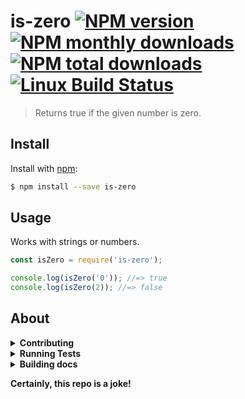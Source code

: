 # is-zero [![NPM version](https://img.shields.io/npm/v/is-zero.svg?style=flat)](https://www.npmjs.com/package/is-zero) [![NPM monthly downloads](https://img.shields.io/npm/dm/is-zero.svg?style=flat)](https://npmjs.org/package/is-zero) [![NPM total downloads](https://img.shields.io/npm/dt/is-zero.svg?style=flat)](https://npmjs.org/package/is-zero) [![Linux Build Status](https://img.shields.io/travis/molnarzs/is-zero.svg?style=flat&label=Travis)](https://travis-ci.org/molnarzs/is-zero)

> Returns true if the given number is zero.

## Install

Install with [npm](https://www.npmjs.com/):

```sh
$ npm install --save is-zero
```

## Usage

Works with strings or numbers.

```js
const isZero = require('is-zero');

console.log(isZero('0')); //=> true
console.log(isZero(2)); //=> false
```

## About

<details>
<summary><strong>Contributing</strong></summary>

Pull requests and stars are always welcome. For bugs and feature requests, [please create an issue](../../issues/new).

</details>

<details>
<summary><strong>Running Tests</strong></summary>

Running and reviewing unit tests is a great way to get familiarized with a library and its API. You can install dependencies and run tests with the following command:

```sh
$ npm install && npm test
```

</details>

<details>
<summary><strong>Building docs</strong></summary>

_(This project's readme.md is generated by [verb](https://github.com/verbose/verb-generate-readme), please don't edit the readme directly. Any changes to the readme must be made in the [.verb.md](.verb.md) readme template.)_

To generate the readme, run the following command:

```sh
$ npm install -g verbose/verb#dev verb-generate-readme && verb
```

</details>

**Certainly, this repo is a joke!**
